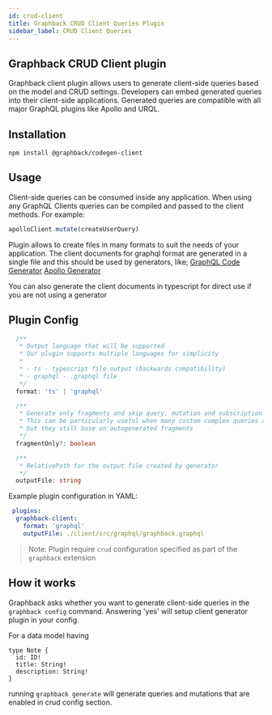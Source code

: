 ```yaml
---
id: crud-client
title: Graphback CRUD Client Queries Plugin
sidebar_label: CRUD Client Queries
---
```


## Graphback CRUD Client plugin

Graphback client plugin allows users to generate client-side queries based on the model and CRUD settings.
Developers can embed generated queries into their client-side applications.
Generated queries are compatible with all major GraphQL plugins like Apollo and URQL.

## Installation

```
npm install @graphback/codegen-client
```

## Usage

Client-side queries can be consumed inside any application. 
When using any GraphQL Clients queries can be compiled and passed to the client methods. 
For example:

```ts
apolloClient.mutate(createUserQuery)
```

Plugin allows to create files in many formats to suit the needs of your application.
The client documents for graphql format are generated in a single file and this should be used by generators, like;
[GraphQL Code Generator](https://graphql-code-generator.com/)
[Apollo Generator](https://github.com/apollographql/apollo-tooling#code-generation)

You can also generate the client documents in typescript for direct use if you are not using a generator

## Plugin Config

```ts
  /**
   * Output language that will be supported
   * Our plugin supports multiple languages for simplicity
   *
   * - ts - typescript file output (backwards compatibility)
   * - graphql - .graphql file
   */
  format: 'ts' | 'graphql'

  /**
   * Generate only fragments and skip query, mutation and subscription elements
   * This can be particularly useful when many custom complex queries are needed
   * but they still base on autogenerated fragments
   */
  fragmentOnly?: boolean

  /**
   * RelativePath for the output file created by generator
   */
  outputFile: string
```

Example plugin configuration in YAML: 
```yml
 plugins:
  graphback-client:
    format: 'graphql'
    outputFile: ./client/src/graphql/graphback.graphql
```

> Note: Plugin require `crud` configuration specified as part of the `graphback` extension 


## How it works

Graphback asks whether you want to generate client-side queries in the `graphback config` command. Answering 'yes' will setup client generator plugin in your config.

For a data model having
```
type Note {
  id: ID!
  title: String!
  description: String!
}
```
running `graphback generate` will generate queries and mutations that are enabled in crud config section.
